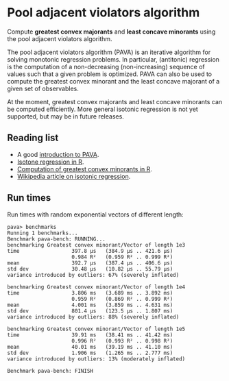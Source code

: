 
# Pool adjacent violators algorithm

Compute **greatest convex majorants** and **least concave minorants** using the pool
adjacent violators algorithm.

The pool adjacent violators algorithm (PAVA) is an iterative algorithm for
solving monotonic regression problems. In particular, (antitonic) regression is
the computation of a non-decreasing (non-increasing) sequence of values such
that a given problem is optimized. PAVA can also be used to compute the greatest
convex minorant and the least concave majorant of a given set of observables.

At the moment, greatest convex majorants and least concave minorants can be
computed efficiently. More general isotonic regression is not yet supported, but
may be in future releases.


## Reading list

-   A good [introduction to PAVA](https://repository.tudelft.nl/islandora/object/uuid:5a111157-1a92-4176-9c8e-0b848feb7c30?collection=education).
-   [Isotone regression in R](https://cran.r-project.org/web/packages/isotone/index.html).
-   [Computation of greatest convex minorants in R](http://search.r-project.org/library/fdrtool/html/gcmlcm.html).
-   [Wikipedia article on isotonic regression](https://en.wikipedia.org/wiki/Isotonic_regression).


## Run times

Run times with random exponential vectors of different length:

    pava> benchmarks
    Running 1 benchmarks...
    Benchmark pava-bench: RUNNING...
    benchmarking Greatest convex minorant/Vector of length 1e3
    time                 397.8 μs   (384.9 μs .. 421.6 μs)
                         0.984 R²   (0.959 R² .. 0.999 R²)
    mean                 392.7 μs   (387.4 μs .. 406.6 μs)
    std dev              30.48 μs   (10.82 μs .. 55.79 μs)
    variance introduced by outliers: 67% (severely inflated)
    
    benchmarking Greatest convex minorant/Vector of length 1e4
    time                 3.806 ms   (3.689 ms .. 3.892 ms)
                         0.959 R²   (0.869 R² .. 0.999 R²)
    mean                 4.001 ms   (3.859 ms .. 4.631 ms)
    std dev              801.4 μs   (123.5 μs .. 1.807 ms)
    variance introduced by outliers: 88% (severely inflated)
    
    benchmarking Greatest convex minorant/Vector of length 1e5
    time                 39.91 ms   (38.41 ms .. 41.42 ms)
                         0.996 R²   (0.993 R² .. 0.998 R²)
    mean                 40.01 ms   (39.19 ms .. 41.10 ms)
    std dev              1.906 ms   (1.265 ms .. 2.777 ms)
    variance introduced by outliers: 13% (moderately inflated)
    
    Benchmark pava-bench: FINISH
